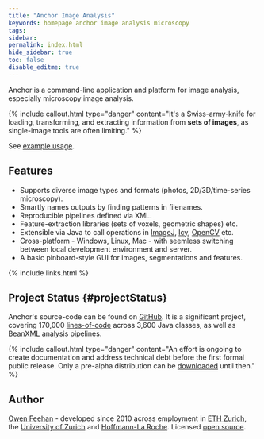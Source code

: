 ```yaml
---
title: "Anchor Image Analysis"
keywords: homepage anchor image analysis microscopy
tags:
sidebar:
permalink: index.html
hide_sidebar: true
toc: false
disable_editme: true
---
```


Anchor is a command-line application and platform for image analysis, especially microscopy image analysis.

{% include callout.html type="danger" content="It's a Swiss-army-knife for loading, transforming, and extracting information from **sets of images**, as single-image tools are often limiting." %}

See [example usage](/user_guide_examples_histogram.html).

## Features
- Supports diverse image types and formats (photos, 2D/3D/time-series microscopy).
- Smartly names outputs by finding patterns in filenames.
- Reproducible pipelines defined via XML.
- Feature-extraction libraries (sets of voxels, geometric shapes) etc.
- Extensible via Java to call operations in [ImageJ](https://imagej.net/Welcome), [Icy](http://icy.bioimageanalysis.org/), [OpenCV](https://opencv.org/) etc.
- Cross-platform - Windows, Linux, Mac - with seemless switching between local development environment and server.
- A basic pinboard-style GUI for images, segmentations and features.


{% include links.html %}

## Project Status {#projectStatus}

Anchor's source-code can be found on [GitHub](https://github.com/anchoranalysis). It is a significant project, covering 170,000 [lines-of-code](/developer_guide_architecture_modules.html#moduleStatistics) across 3,600 Java classes, as well as [BeanXML](/developer_guide_anchor_beans.html) analysis pipelines.

{% include callout.html type="danger" content="An effort is ongoing to create documentation and address technical debt before the first formal public release. Only a pre-alpha distribution can be [downloaded](/download.html) until then." %}

## Author

[Owen Feehan](http://www.owenfeehan.com) - developed since 2010 across employment in [ETH Zurich](https://ethz.ch/en.html), the [University of Zurich](https://www.uzh.ch/en.html) and [Hoffmann-La Roche](https://www.roche.com/). Licensed [open source](/download.html#licensing).

